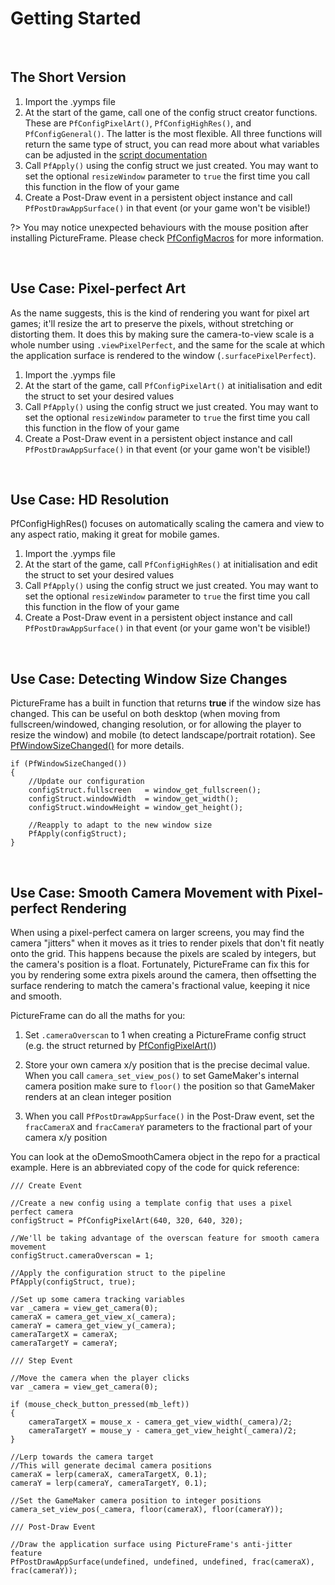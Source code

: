 # Getting Started

&nbsp;

## The Short Version

1. Import the .yymps file
2. At the start of the game, call one of the config struct creator functions. These are `PfConfigPixelArt()`, `PfConfigHighRes()`, and `PfConfigGeneral()`. The latter is the most flexible. All three functions will return the same type of struct, you can read more about what variables can be adjusted in the [script documentation](https://github.com/JujuAdams/PictureFrame/blob/dev/scripts/PfConfigGeneral/PfConfigGeneral.gml)
3. Call `PfApply()` using the config struct we just created. You may want to set the optional `resizeWindow` parameter to `true` the first time you call this function in the flow of your game
4. Create a Post-Draw event in a persistent object instance and call `PfPostDrawAppSurface()` in that event (or your game won't be visible!)

?> You may notice unexpected behaviours with the mouse position after installing PictureFrame. Please check [PfConfigMacros](PfConfigMacros) for more information.

&nbsp;

## Use Case: Pixel-perfect Art

As the name suggests, this is the kind of rendering you want for pixel art games; it'll resize the art to preserve the pixels, without stretching or distorting them. It does this by making sure the camera-to-view scale is a whole number using `.viewPixelPerfect`, and the same for the scale at which the application surface is rendered to the window (`.surfacePixelPerfect`).

1. Import the .yymps file
2. At the start of the game, call `PfConfigPixelArt()` at initialisation and edit the struct to set your desired values
3. Call `PfApply()` using the config struct we just created. You may want to set the optional `resizeWindow` parameter to `true` the first time you call this function in the flow of your game
4. Create a Post-Draw event in a persistent object instance and call `PfPostDrawAppSurface()` in that event (or your game won't be visible!)

&nbsp;

## Use Case: HD Resolution

PfConfigHighRes() focuses on automatically scaling the camera and view to any aspect ratio, making it great for mobile games. 

1. Import the .yymps file
2. At the start of the game, call `PfConfigHighRes()` at initialisation and edit the struct to set your desired values
3. Call `PfApply()` using the config struct we just created. You may want to set the optional `resizeWindow` parameter to `true` the first time you call this function in the flow of your game
4. Create a Post-Draw event in a persistent object instance and call `PfPostDrawAppSurface()` in that event (or your game won't be visible!)

&nbsp;

## Use Case: Detecting Window Size Changes

PictureFrame has a built in function that returns **true** if the window size has changed. This can be useful on both desktop (when moving from fullscreen/windowed, changing resolution, or for allowing the player to resize the window) and mobile (to detect landscape/portrait rotation). See [PfWindowSizeChanged()](PfWindowSizeChanged) for more details.

```gml
if (PfWindowSizeChanged())
{
    //Update our configuration
    configStruct.fullscreen   = window_get_fullscreen();
    configStruct.windowWidth  = window_get_width();
    configStruct.windowHeight = window_get_height();
    
    //Reapply to adapt to the new window size
    PfApply(configStruct);
}
```

&nbsp;

## Use Case: Smooth Camera Movement with Pixel-perfect Rendering

When using a pixel-perfect camera on larger screens, you may find the camera "jitters" when it moves as it tries to render pixels that don't fit neatly onto the grid. This happens because the pixels are scaled by integers, but the camera's position is a float. Fortunately, PictureFrame can fix this for you by rendering some extra pixels around the camera, then offsetting the surface rendering to match the camera's fractional value, keeping it nice and smooth.

PictureFrame can do all the maths for you:

1. Set `.cameraOverscan` to 1 when creating a PictureFrame config struct (e.g. the struct returned by [PfConfigPixelArt()](PfConfigPixelArt))

2. Store your own camera x/y position that is the precise decimal value. When you call `camera_set_view_pos()` to set GameMaker's internal camera position make sure to `floor()` the position so that GameMaker renders at an clean integer position

3. When you call `PfPostDrawAppSurface()` in the Post-Draw event, set the `fracCameraX` and `fracCameraY` parameters to the fractional part of your camera x/y position

You can look at the oDemoSmoothCamera object in the repo for a practical example. Here is an abbreviated copy of the code for quick reference:

```gml
/// Create Event

//Create a new config using a template config that uses a pixel perfect camera
configStruct = PfConfigPixelArt(640, 320, 640, 320);

//We'll be taking advantage of the overscan feature for smooth camera movement
configStruct.cameraOverscan = 1;

//Apply the configuration struct to the pipeline
PfApply(configStruct, true);

//Set up some camera tracking variables
var _camera = view_get_camera(0);
cameraX = camera_get_view_x(_camera);
cameraY = camera_get_view_y(_camera);
cameraTargetX = cameraX;
cameraTargetY = cameraY;
```
```gml
/// Step Event

//Move the camera when the player clicks
var _camera = view_get_camera(0);

if (mouse_check_button_pressed(mb_left))
{
    cameraTargetX = mouse_x - camera_get_view_width(_camera)/2;
    cameraTargetY = mouse_y - camera_get_view_height(_camera)/2;
}

//Lerp towards the camera target
//This will generate decimal camera positions
cameraX = lerp(cameraX, cameraTargetX, 0.1);
cameraY = lerp(cameraY, cameraTargetY, 0.1);

//Set the GameMaker camera position to integer positions
camera_set_view_pos(_camera, floor(cameraX), floor(cameraY));
```
```gml
/// Post-Draw Event

//Draw the application surface using PictureFrame's anti-jitter feature
PfPostDrawAppSurface(undefined, undefined, undefined, frac(cameraX), frac(cameraY));
```
